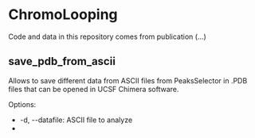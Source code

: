 # ChromoLooping

Code and data in this repository comes from publication (...)
## save_pdb_from_ascii
Allows to save different data from ASCII files from PeaksSelector in .PDB files that can be opened in UCSF Chimera software.

Options:
* -d, --datafile:  ASCII file to analyze
* 